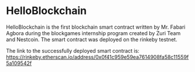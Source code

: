 # HelloBlockchain
HelloBlockchain is the first blockchain smart contract written by Mr. Fabari Agbora during the blockgames internship program created by Zuri Team and Nestcoin. The smart contract was deployed on the rinkeby testnet.

The link to the successfully deployed smart contract is: https://rinkeby.etherscan.io/address/0x0f41c959e59ea7614908fa58c11559f5a109542f
